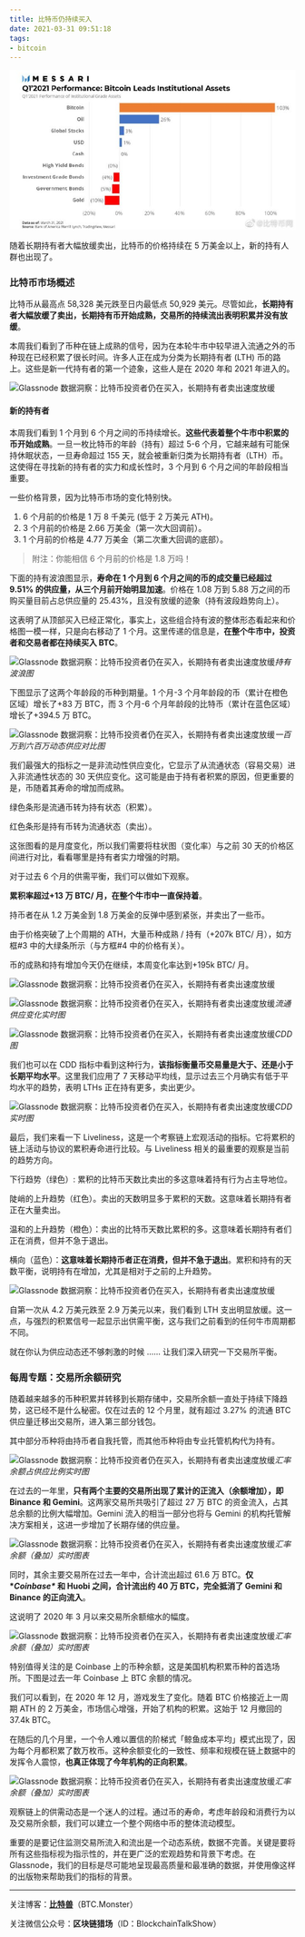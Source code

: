 ```yaml
---
title: 比特币仍持续买入
date: 2021-03-31 09:51:18
tags: 
- bitcoin
---
```


![49e8adcdly1gp2zzchgizj213t0maq4k](/IMG/49e8adcdly1gp2zzchgizj213t0maq4k.jpg)

随着长期持有者大幅放缓卖出，比特币的价格持续在 5 万美金以上，新的持有人群也出现了。

### 比特币市场概述

比特币从最高点 58,328 美元跌至日内最低点 50,929 美元。尽管如此，**长期持有者大幅放缓了卖出，长期持有币开始成熟，交易所的持续流出表明积累并没有放缓**。

本周我们看到了币种在链上成熟的信号，因为在本轮牛市中较早进入流通之外的币种现在已经积累了很长时间。许多人正在成为分类为长期持有者 (LTH) 币的路上。这些是新一代持有者的第一个迹象，这些人是在 2020 年和 2021 年进入的。

![Glassnode 数据洞察：比特币投资者仍在买入，长期持有者卖出速度放缓](https://img.chainnews.com/material/images/b847155c457899b94978550dcd8f42f2.jpg-article)

#### 新的持有者

本周我们看到 1 个月到 6 个月之间的币持续增长。**这些代表着整个牛市中积累的币开始成熟**。一旦一枚比特币的年龄（持有）超过 5-6 个月，它越来越有可能保持休眠状态，一旦寿命超过 155 天，就会被重新归类为长期持有者（LTH）币。这使得在寻找新的持有者的实力和成长性时，3 个月到 6 个月之间的年龄段相当重要。

一些价格背景，因为比特币市场的变化特别快。

1. 6 个月前的价格是 1 万 8 千美元 (低于 2 万美元 ATH)。
2. 3 个月前的价格是 2.66 万美金（第一次大回调前）。
3. 1 个月前的价格是 4.77 万美金（第二次重大回调的底部）。

> 附注：你能相信 6 个月前的价格是 1.8 万吗！

下面的持有波浪图显示，**寿命在 1 个月到 6 个月之间的币的成交量已经超过 9.51% 的供应量，从三个月前开始明显加速**。价格在 1.08 万到 5.88 万之间的币购买量目前占总供应量的 25.43%，且没有放缓的迹象（持有波段趋势向上）。

这表明了从顶部买入已经正常化，事实上，这些组合持有波的整体形态看起来和价格图一模一样，只是向右移动了 1 个月。这里传递的信息是，**在整个牛市中，投资者和交易者都在持续买入 BTC**。

![Glassnode 数据洞察：比特币投资者仍在买入，长期持有者卖出速度放缓](https://img.chainnews.com/material/images/65af70cd6f4cacddce8ba957bf2f4595.jpg-article)*持有波浪图*

下图显示了这两个年龄段的币种到期量。1 个月-3 个月年龄段的币（累计在橙色区域）增长了+83 万 BTC，而 3 个月-6 个月年龄段的比特币（累计在蓝色区域）增长了+394.5 万 BTC。

![Glassnode 数据洞察：比特币投资者仍在买入，长期持有者卖出速度放缓](https://img.chainnews.com/material/images/01ad50b23585d4d4d51bcc962a38b11d.jpg-article)*一百万到六百万动态供应对比图*

我们最强大的指标之一是非流动性供应变化，它显示了从流通状态（容易交易）进入非流通性状态的 30 天供应变化。这可能是由于持有者积累的原因，但更重要的是，币随着其寿命的增加而成熟。

绿色条形是流通币转为持有状态（积累）。

红色条形是持有币转为流通状态（卖出）。

这张图看的是月度变化，所以我们需要将柱状图（变化率）与之前 30 天的价格区间进行对比，看看哪里是持有者实力增强的时期。

对于过去 6 个月的供需平衡，我们可以做如下观察。

**累积率超过+13 万 BTC/ 月，在整个牛市中一直保持着**。

持币者在从 1.2 万美金到 1.8 万美金的反弹中感到紧张，并卖出了一些币。

由于价格突破了上个周期的 ATH，大量币种成熟 / 持有（+207k BTC/ 月），如方框#3 中的大绿条所示（与方框#4 中的价格有关）。

币的成熟和持有增加今天仍在继续，本周变化率达到+195k BTC/ 月。

![Glassnode 数据洞察：比特币投资者仍在买入，长期持有者卖出速度放缓](https://img.chainnews.com/material/images/11ad1dd0cfae63262c9b18e62b08dac4.jpg-article)

![Glassnode 数据洞察：比特币投资者仍在买入，长期持有者卖出速度放缓](https://img.chainnews.com/material/images/abd5f5338e59b4b7cc88be65252cdbcc.jpg-article)*流通供应变化实时图*

![Glassnode 数据洞察：比特币投资者仍在买入，长期持有者卖出速度放缓](https://img.chainnews.com/material/images/693701e73ee1025996b23af8e50c0436.jpg-article)*CDD 图*

我们也可以在 CDD 指标中看到这种行为，**该指标衡量币交易量是大于、还是小于长期平均水平**。这里我们应用了 7 天移动平均线，显示过去三个月确实有低于平均水平的趋势，表明 LTHs 正在持有更多，卖出更少。

![Glassnode 数据洞察：比特币投资者仍在买入，长期持有者卖出速度放缓](https://img.chainnews.com/material/images/e286579ae3b2b239b8fd9241b66046b7.jpg-article)*CDD 实时图*

最后，我们来看一下 Liveliness，这是一个考察链上宏观活动的指标。它将累积的链上活动与协议的累积寿命进行比较。与 Liveliness 相关的最重要的观察是当前的趋势方向。

下行趋势（绿色）: 累积的比特币天数比卖出的多这意味着持有行为占主导地位。

陡峭的上升趋势（红色）。卖出的天数明显多于累积的天数。这意味着长期持有者正在大量卖出。

温和的上升趋势（橙色）：卖出的比特币天数比累积的多。这意味着长期持有者们正在消费，但并不急于退出。

横向（蓝色）：**这意味着长期持币者正在消费，但并不急于退出**。累积和持有的天数平衡，说明持有在增加，尤其是相对于之前的上升趋势。

![Glassnode 数据洞察：比特币投资者仍在买入，长期持有者卖出速度放缓](https://img.chainnews.com/material/images/117e7bfc33ffeaa5648f3a6b34c2a929.jpg-article)

自第一次从 4.2 万美元跌至 2.9 万美元以来，我们看到 LTH 支出明显放缓。这一点，与强烈的积累信号一起显示出供需平衡，这与我们之前看到的任何牛市周期都不同。

就在你认为供应动态还不够刺激的时候 ...... 让我们深入研究一下交易所平衡。

### 每周专题：交易所余额研究

随着越来越多的币种积累并转移到长期存储中，交易所余额一直处于持续下降趋势，这已经不是什么秘密。仅在过去的 12 个月里，就有超过 3.27% 的流通 BTC 供应量迁移出交易所，进入第三部分钱包。

其中部分币种将由持币者自我托管，而其他币种将由专业托管机构代为持有。

![Glassnode 数据洞察：比特币投资者仍在买入，长期持有者卖出速度放缓](https://img.chainnews.com/material/images/27ae041b818ac3ff66eaa50fd2e4a1d7.jpg-article)*汇率余额占供应比例实时图*

在过去的一年里，**只有两个主要的交易所出现了累计的正流入（余额增加），即 Binance 和 Gemini**。这两家交易所共吸引了超过 27 万 BTC 的资金流入，占其总余额的比例大幅增加。Gemini 流入的相当一部分也将与 Gemini 的机构托管解决方案相关，这进一步增加了长期存储的供应量。

![Glassnode 数据洞察：比特币投资者仍在买入，长期持有者卖出速度放缓](https://img.chainnews.com/material/images/0d022adcaecb7ab3aa14fbe6cff3abfc.jpg-article)*汇率余额（叠加）实时图表*

同时，其余主要交易所在过去一年中，合计流出超过 61.6 万 BTC。**仅 \**Coinbase\** 和 Huobi 之间，合计流出约 40 万 BTC，完全抵消了 Gemini 和 Binance 的正向流入**。

这说明了 2020 年 3 月以来交易所余额缩水的幅度。

![Glassnode 数据洞察：比特币投资者仍在买入，长期持有者卖出速度放缓](https://img.chainnews.com/material/images/317182f9cb9276460bc22df64575dd08.jpg-article)*汇率余额（叠加）实时图表*

特别值得关注的是 Coinbase 上的币种余额，这是美国机构积累币种的首选场所。下图是过去一年 Coinbase 上 BTC 余额的情况。

我们可以看到，在 2020 年 12 月，游戏发生了变化。随着 BTC 价格接近上一周期 ATH 的 2 万美金，市场信心增强，开始了机构的积累。这始于 12 月撤回的 37.4k BTC。

在随后的几个月里，一个令人难以置信的阶梯式「鲸鱼成本平均」模式出现了，因为每个月都积累了数万枚币。这种余额变化的一致性、频率和规模在链上数据中的发挥令人震惊，**也真正体现了今年机构的正向积累**。

![Glassnode 数据洞察：比特币投资者仍在买入，长期持有者卖出速度放缓](https://img.chainnews.com/material/images/c95aa0c0c92f3f07acdb03c4fc5513dc.jpg-article)*汇率余额（叠加）实时图表*

观察链上的供需动态是一个迷人的过程。通过币的寿命，考虑年龄段和消费行为以及交易所余额，我们可以建立一个整个网络中币的整体流动模型。

重要的是要记住监测交易所流入和流出是一个动态系统，数据不完善。关键是要将所有这些指标视为指示性的，并在更广泛的宏观趋势和背景下考虑。在 Glassnode，我们的目标是尽可能地呈现最高质量和最准确的数据，并使用像这样的出版物来帮助我们的指标的背景。

---

关注博客：**[比特兽](https://btc.monster)**（BTC.Monster）

关注微信公众号：**区块链猎场**（ID：BlockchainTalkShow）